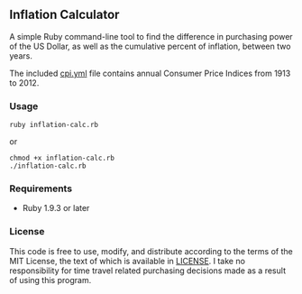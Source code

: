 ## Inflation Calculator

A simple Ruby command-line tool to find the difference in purchasing power of the US Dollar, as well as the cumulative percent of inflation, between two years.

The included [cpi.yml](cpi.yml) file contains annual Consumer Price Indices from 1913 to 2012.

### Usage

```
ruby inflation-calc.rb
```

or

```
chmod +x inflation-calc.rb
./inflation-calc.rb
```

### Requirements

* Ruby 1.9.3 or later

### License

This code is free to use, modify, and distribute according to the terms of the MIT License,
the text of which is available in [LICENSE](LICENSE). I take no responsibility for time travel related purchasing decisions made as a result of using this program.
